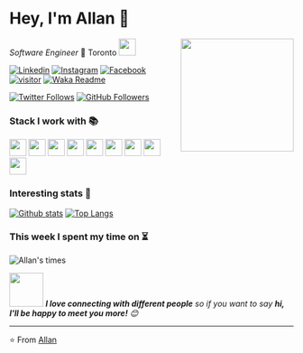 # Hey, I'm Allan 👋 

<img align='right' src="https://media.giphy.com/media/M9gbBd9nbDrOTu1Mqx/giphy.gif" width="200">

_Software Engineer_ 🍁 Toronto 
<img src="https://media.giphy.com/media/WUlplcMpOCEmTGBtBW/giphy.gif" width="30"> 

[![Linkedin](https://img.shields.io/badge/-Allan_Im-blue?style=flat&logo=Linkedin&logoColor=white&link=https://www.linkedin.com/in/allanim/)](https://www.linkedin.com/in/allanim/)
[![Instagram](https://img.shields.io/badge/-@allan.im-red?style=flat&logo=instagram&logoColor=white&link=https://www.instagram.com/allan.im/)](https://www.instagram.com/allan.im/)
[![Facebook](https://img.shields.io/badge/-allan.syim-3b5998?style=flat&labelColor=3b5998&logo=facebook&logoColor=white&link=https://www.facebook.com/allan.syim/)](https://www.facebook.com/allan.syim/)
[![visitor](https://hits.seeyoufarm.com/api/count/incr/badge.svg?url=https%3A%2F%2Fgithub.com%2Fallanim)](https://hits.seeyoufarm.com)
[![Waka Readme](https://github.com/allanim/allanim/workflows/Waka%20Readme/badge.svg)](https://github.com/allanim/allanim/actions)

[![Twitter Follows](https://img.shields.io/twitter/follow/allanlogs?label=Follow)](https://twitter.com/allanlogs)
[![GitHub Followers](https://img.shields.io/github/followers/allanim?label=Follow&style=social)](https://github.com/allanim?tab=followers)


### Stack I work with 📚
<code><img height="30" src="https://www.vectorlogo.zone/logos/java/java-icon.svg"></code>
<code><img height="30" src="https://www.vectorlogo.zone/logos/javascript/javascript-icon.svg"></code>
<code><img height="30" src="https://www.vectorlogo.zone/logos/typescriptlang/typescriptlang-icon.svg"></code>
<code><img height="30" src="https://www.vectorlogo.zone/logos/kotlinlang/kotlinlang-icon.svg"></code>
<code><img height="30" src="https://www.vectorlogo.zone/logos/groovy-lang/groovy-lang-icon.svg"></code>
<code><img height="30" src="https://www.vectorlogo.zone/logos/swift/swift-icon.svg"></code>
<code><img height="30" src="https://www.vectorlogo.zone/logos/golang/golang-icon.svg"></code>
<code><img height="30" src="https://www.vectorlogo.zone/logos/sass-lang/sass-lang-icon.svg"></code>
<code><img height="30" src="https://www.vectorlogo.zone/logos/w3_html5/w3_html5-icon.svg"></code>

<!--
### A little more about me... <img src="https://media.giphy.com/media/VgCDAzcKvsR6OM0uWg/giphy.gif" width="50">


```javascript
const allan = {
    pronouns: "He" | "Him",
    code: ["Java", "Kotlin", "Groovy", "Swift", "Javascript", "Typescript", "Go"],
    technologies: {
        mobileApp: ["Android App", "iOS App"],
        frontEnd: {
            js: ["Vue", "Angular", "React", "Next.js"],
            css: ["scss", "bootstrap", "bulma", "materialize"]
        },
        backEnd: {
            java: ["Spring", "Spring Boot", "Tomcat"],
            js: ["Node.js", "Express"],
            misc: ["bash", "systemd"]
        },
        devOps: ["AWS", "Docker🐳", "Jenkins", "Travis"],
        databases: ["Oracle", "PostgreSQL", "MySql", "SQLite", "H2DB"],
        misc: ["Firebase", "Selenium"]
    },
    architecture: ["Microservice", "Serverless", "Progressive webapp", "Single page applications"]
};
```-->


### Interesting stats 🔣
[![Github stats](https://github-readme-stats.vercel.app/api?username=allanim&show_icons=true&count_private=true&hide=issues&title_color=015565&text_color=43a699&icon_color=c9341c&bg_color=e7eef4)](https://github.com/allanim)
[![Top Langs](https://github-readme-stats.vercel.app/api/top-langs/?username=allanim&layout=compact&title_color=015565&text_color=43a699&icon_color=c9341c&bg_color=e7eef4)](https://github.com/allanim)



### This week I spent my time on ⏳
![Allan's times](https://aim-functions.vogle.com/wakatime)

<!--START_SECTION:waka
```text
📌 Timezone: America/Toronto
🔛 Duration: 27 July, 2020 - 02 August, 2020

💬 Languages: 
TypeScript  18 hrs 28 mins      █████████░░░░░░░░░░░░░░░░    37.42 % 
Java        16 hrs 30 mins      ████████░░░░░░░░░░░░░░░░░    33.43 % 
Other       4 hrs 35 mins       ██░░░░░░░░░░░░░░░░░░░░░░░    09.31 % 
HTML        3 hrs 41 mins       █░░░░░░░░░░░░░░░░░░░░░░░░    07.46 % 
JSON        2 hrs 50 mins       █░░░░░░░░░░░░░░░░░░░░░░░░    05.75 %

🔥 Editors: 
WebStorm    24 hrs 32 mins      ████████████░░░░░░░░░░░░░    49.69 % 
IntelliJ    20 hrs 27 mins      ██████████░░░░░░░░░░░░░░░    41.44 % 
Zsh         4 hrs 2 mins        ██░░░░░░░░░░░░░░░░░░░░░░░    08.19 % 
DataGrip    19 mins             ░░░░░░░░░░░░░░░░░░░░░░░░░    00.65 % 
VS Code     0 secs              ░░░░░░░░░░░░░░░░░░░░░░░░░    00.03 %

💻 Operating Systems: 
Mac         48 hrs              ████████████████████████░    97.20 % 
Windows     1 hr 23 mins        ░░░░░░░░░░░░░░░░░░░░░░░░░    02.80 %
```
END_SECTION:waka-->

<img src="https://media.giphy.com/media/LnQjpWaON8nhr21vNW/giphy.gif" width="60"> <em><b>I love connecting with different people</b> so if you want to say <b>hi, I'll be happy to meet you more!</b> 😊</em>

---

⭐️ From [Allan](https://allanim.com)
